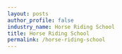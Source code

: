 ```yaml
---
layout: posts 
author_profile: false 
industry_name: Horse Riding School
title: Horse Riding School
permalink: /horse-riding-school
---
```

